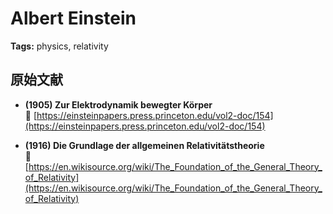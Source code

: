 # Albert Einstein
**Tags:** physics, relativity

## 原始文献
- **(1905) Zur Elektrodynamik bewegter Körper**  
  🔗 [https://einsteinpapers.press.princeton.edu/vol2-doc/154](https://einsteinpapers.press.princeton.edu/vol2-doc/154)

- **(1916) Die Grundlage der allgemeinen Relativitätstheorie**  
  🔗 [https://en.wikisource.org/wiki/The_Foundation_of_the_General_Theory_of_Relativity](https://en.wikisource.org/wiki/The_Foundation_of_the_General_Theory_of_Relativity)
